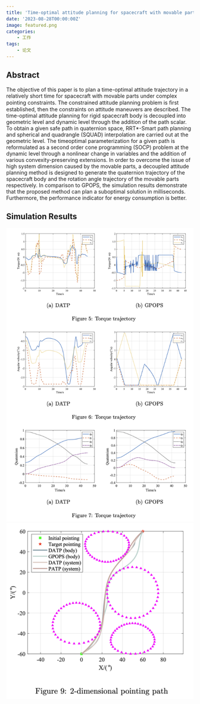 ```yaml
---
title: 'Time-optimal attitude planning for spacecraft with movable parts using second order cone programming'
date: '2023-08-28T00:00:00Z'
image: featured.png
categories:
    - 工作
tags:
    - 论文
---
```


## Abstract
The objective of this paper is to plan a time-optimal attitude trajectory in a relatively short time for spacecraft with movable parts under complex pointing constraints. The constrained attitude planning problem is ﬁrst established, then the constraints on attitude maneuvers are described. The time-optimal attitude planning for rigid spacecraft body is decoupled into geometric level and dynamic level through the addition of the path scalar. To obtain a given safe path in quaternion space, RRT*-Smart path planning and spherical and quadrangle (SQUAD) interpolation are carried out at the geometric level. The timeoptimal parameterization for a given path is reformulated as a second order cone programming (SOCP) problem at the dynamic level through a nonlinear change in variables and the addition of various convexity-preserving extensions. In order to overcome the issue of high system dimension caused by the movable parts, a decoupled attitude planning method is designed to generate the quaternion trajectory of the spacecraft body and the rotation angle trajectory of the movable parts respectively. In comparison to GPOPS, the simulation results demonstrate that the proposed method can plan a suboptimal solution in milliseconds. Furthermore, the performance indicator for energy consumption is better.

## Simulation Results
![Alt text](traj.png)
![Alt text](path_compare.png)
